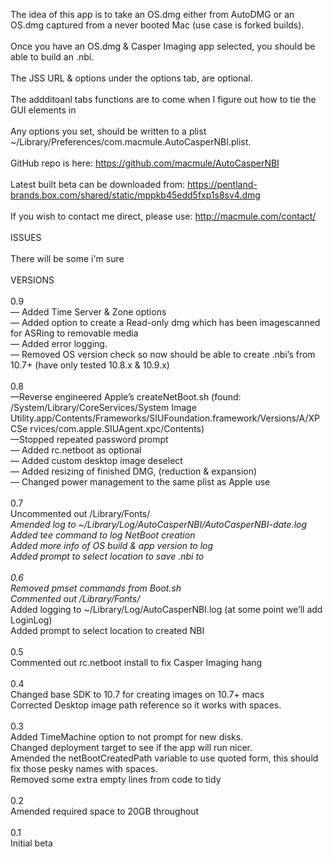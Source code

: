 The idea of this app is to take an OS.dmg either from AutoDMG or an OS.dmg captured from a never booted Mac (use case is forked builds).<br>
<br>
Once you have an OS.dmg & Casper Imaging app selected, you should be able to build an .nbi.<br>
<br>
The JSS URL & options under the options tab, are optional.<br>
<br>
The addditoanl tabs functions are to come when I figure out how to tie the GUI elements in<br>
<br>
Any options you set, should be written to a plist ~/Library/Preferences/com.macmule.AutoCasperNBI.plist.<br>
<br>
GitHub repo is here: https://github.com/macmule/AutoCasperNBI<br>
<br>
Latest built beta can be downloaded from:  https://pentland-brands.box.com/shared/static/mppkb45edd5fxp1s8sv4.dmg<br>
<br>
If you wish to contact me direct, please use: http://macmule.com/contact/<br>
<br>
ISSUES<br>
<br>
There will be some i'm sure<br>
<br>
VERSIONS<br>
<br>
0.9<br>
— Added Time Server & Zone options<br>
— Added option to create a Read-only dmg which has been imagescanned
for ASRing to removable media<br>
— Added error logging.<br>
— Removed OS version check so now should be able to create .nbi’s from
10.7+ (have only tested 10.8.x & 10.9.x)<br>
<br>
0.8<br>
—Reverse engineered Apple’s createNetBoot.sh (found:
/System/Library/CoreServices/System Image
Utility.app/Contents/Frameworks/SIUFoundation.framework/Versions/A/XPCSe
rvices/com.apple.SIUAgent.xpc/Contents)<br>
—Stopped repeated password prompt<br>
— Added rc.netboot as optional<br>
— Added custom desktop image deselect<br>
— Added resizing of finished DMG, (reduction & expansion)<br>
— Changed power management to the same plist as Apple use<br>
<br>
0.7<br>
Uncommented out /Library/Fonts/*<br>
Amended log to ~/Library/Log/AutoCasperNBI/AutoCasperNBI-date.log<br>
Added tee command to log NetBoot creation<br>
Added more info of OS build & app version to log<br>
Added prompt to select location to save .nbi to<br>
<br>
0.6<br>
Removed pmset commands from Boot.sh<br>
Commented out /Library/Fonts/*<br>
Added logging to ~/Library/Log/AutoCasperNBI.log (at some point we’ll add LoginLog)<br>
Added prompt to select location to created NBI<br>
<br>
0.5 <br>
Commented out rc.netboot install to fix Casper Imaging hang<br>
<br>
0.4<br>
Changed base SDK to 10.7 for creating images on 10.7+ macs<br>
Corrected Desktop image path reference so it works with spaces.<br>
<br>
0.3<br>
Added TimeMachine option to not prompt for new disks.<br>
Changed deployment target to see if the app will run nicer.<br>
Amended the netBootCreatedPath variable to use quoted form, this should fix those pesky names with spaces.<br>
Removed some extra empty lines from code to tidy<br>
<br>
0.2<br>
Amended required space to 20GB throughout<br>
<br>
0.1<br>
Initial beta<br>
